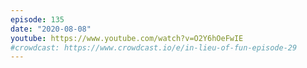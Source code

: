 ```yaml
---
episode: 135
date: "2020-08-08"
youtube: https://www.youtube.com/watch?v=O2Y6hOeFwIE
#crowdcast: https://www.crowdcast.io/e/in-lieu-of-fun-episode-29
---
```

